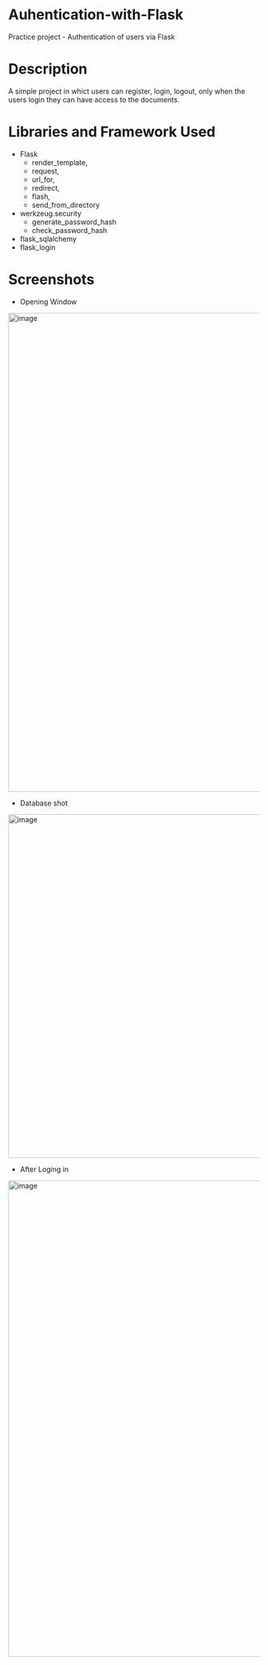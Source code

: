# Auhentication-with-Flask
Practice project - Authentication of users via Flask

# Description 
A simple project in whict users can register, login, logout, only when the users login they can have access to the documents. 

# Libraries and Framework Used
* Flask 
    * render_template, 
    * request, 
    * url_for, 
    * redirect, 
    * flash, 
    * send_from_directory
* werkzeug.security 
     * generate_password_hash
     * check_password_hash
* flask_sqlalchemy
* flask_login 

# Screenshots

* Opening Window

<img width="960" alt="image" src="https://user-images.githubusercontent.com/103064401/199497073-10a4bd5f-0c10-46eb-84ff-ae6d7c587d9e.png">

* Database shot

<img width="689" alt="image" src="https://user-images.githubusercontent.com/103064401/199497652-61ea3250-27f2-4d7d-b107-db1162050744.png">


* After Loging in
<img width="955" alt="image" src="https://user-images.githubusercontent.com/103064401/199497942-45c42bec-6ddb-430c-865d-29eb51f6591a.png">



